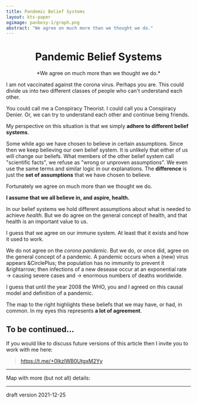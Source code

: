 ```yaml
---
title: Pandemic Belief Systems
layout: kts-paper
ogimage: panbesy-1/graph.png
abstract: "We agree on much more than we thought we do."
---
```

<script src="../../lib/graph.js" type="text/ecmascript"></script>
<script>
  window.addEventListener("load", function()
  {
    let
    sdoc = document.getElementById("graph_1").getSVGDocument()
    onclick(  sdoc, sdoc.getElementById( "PANBESY-58" )  )
    onclick(  sdoc, sdoc.getElementById( "PANBESY-59" )  )
    execute_keyboard_function( sdoc, "j" )

    sdoc = document.getElementById("graph").getSVGDocument()
    onclick(  sdoc, sdoc.getElementById( "PANBESY-58" )  )
    onclick(  sdoc, sdoc.getElementById( "PANBESY-59" )  )
    execute_keyboard_function( sdoc, "j" )
  });
</script>

# <center>Pandemic Belief Systems</center>
<center>*We agree on much more than we thought we do.*</center>

<object class="clear" id="graph_1" width="50%" data="../panbesy_1/graph-local.svg" type="image/svg+xml"></object>

I am not vaccinated against the corona virus. Perhaps you are. This could divide us into two different classes of people who can't understand each other.

You could call me a Conspiracy Theorist. I could call you a Conspiracy Denier. Or, we can try to understand each other and continue being friends.

My perspective on this situation is that we simply **adhere to different belief systems**.

Some while ago we have chosen to believe in certain assumptions. Since then we keep believing our own belief system. It is unlikely that either of us will change our beliefs. What members of the other belief system call "scientific facts", we refuse as "wrong or unproven assumptions". We even use the same terms and similar logic in our explanations. The **difference** is just the **set of assumptions** that we have chosen to believe. 

Fortunately we agree on much more than we thought we do.

**I assume that we all believe in, and aspire, health.**

In our belief systems we hold different assumptions about what is needed to achieve *health*. But we do agree on the general concept of health, and that health is an important value to us.

I guess that we agree on our immune system. At least that it exists and how it used to work.

We do not agree on the *corona pandemic*. But we do, or once did, agree on the general concept of a pandemic. A pandemic occurs when a (new) virus appears &amp;CirclePlus; the population has no immunity to prevent it &amp;rightarrow; then infections of a new desease occur at an exponential rate → causing severe cases and → enormous numbers of deaths worldwide.

I guess that until the year 2008 the WHO, you and I agreed on this causal model and definition of a pandemic.

The map to the right highlights these beliefs that we may have, or had, in common. In my eyes this represents **a lot of agreement**.

## To be continued...

If you would like to discuss future versions of this article then I invite you to work with me here:
> https://t.me/+0lkzlWB0UtgxM2Yy

---

Map with more (but not all) details:

<object class="clear" id="graph" width="100%" data="graph-local.svg" type="image/svg+xml"></object>

---
draft version 2021-12-25

